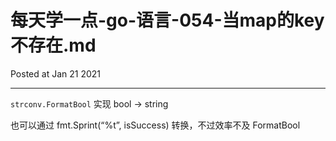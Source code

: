 # 每天学一点-go-语言-054-当map的key不存在.md

Posted at Jan 21 2021

---

`strconv.FormatBool` 实现 bool → string

也可以通过 fmt.Sprint(“%t”, isSuccess) 转换，不过效率不及 FormatBool


